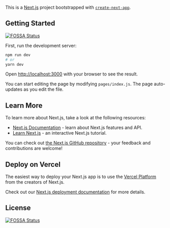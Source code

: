 This is a [Next.js](https://nextjs.org/) project bootstrapped with [`create-next-app`](https://github.com/zeit/next.js/tree/canary/packages/create-next-app).

## Getting Started
[![FOSSA Status](https://app.fossa.io/api/projects/git%2Bgithub.com%2Faustinmccalley%2Funbrainy.svg?type=shield)](https://app.fossa.io/projects/git%2Bgithub.com%2Faustinmccalley%2Funbrainy?ref=badge_shield)


First, run the development server:

```bash
npm run dev
# or
yarn dev
```

Open [http://localhost:3000](http://localhost:3000) with your browser to see the result.

You can start editing the page by modifying `pages/index.js`. The page auto-updates as you edit the file.

## Learn More

To learn more about Next.js, take a look at the following resources:

- [Next.js Documentation](https://nextjs.org/docs) - learn about Next.js features and API.
- [Learn Next.js](https://nextjs.org/learn) - an interactive Next.js tutorial.

You can check out [the Next.js GitHub repository](https://github.com/zeit/next.js/) - your feedback and contributions are welcome!

## Deploy on Vercel

The easiest way to deploy your Next.js app is to use the [Vercel Platform](https://vercel.com/import?utm_medium=default-template&filter=next.js&utm_source=create-next-app&utm_campaign=create-next-app-readme) from the creators of Next.js.

Check out our [Next.js deployment documentation](https://nextjs.org/docs/deployment) for more details.


## License
[![FOSSA Status](https://app.fossa.io/api/projects/git%2Bgithub.com%2Faustinmccalley%2Funbrainy.svg?type=large)](https://app.fossa.io/projects/git%2Bgithub.com%2Faustinmccalley%2Funbrainy?ref=badge_large)